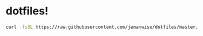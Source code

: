 # dotfiles!

```bash
curl -fsSL https://raw.githubusercontent.com/jenanwise/dotfiles/master/bootstrap | sh
```
